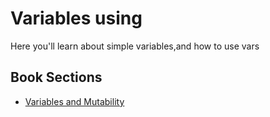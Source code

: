 # Variables using

Here you'll learn about simple variables,and how to use vars

## Book Sections

- [Variables and Mutability](https://doc.rust-lang.org/book/ch03-01-variables-and-mutability.html)
